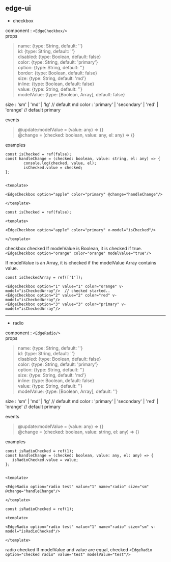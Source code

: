 ## edge-ui

- checkbox

component : `<EdgeCheckbox/>` <br/>
props
> name: {type: String, default: ''} <br/>
> id: {type: String, default: ''} <br/>
> disabled: {type: Boolean, default: false} <br/>
> color: {type: String, default: 'primary'} <br/>
> option: {type: String, default: ''} <br/>
> border: {type: Boolean, default: false} <br/>
> size: {type: String, default: 'md'} <br/>
> inline: {type: Boolean, default: false} <br/>
> value: {type: String, default: ''} <br/>
> modelValue: {type: [Boolean, Array], default: false} <br/>

size : 'sm' | 'md' | 'lg' // default md
color : 'primary' | 'secondary' | 'red' | 'orange' // default primary

events
> @update:modelValue = (value: any) => {} <br/>
> @change = (checked: boolean, value: any, el: any) => {} <br/>

examples
```
const isChecked = ref(false);
const handleChange = (checked: boolean, value: string, el: any) => {
        console.log(checked, value, el);
        isChecked.value = checked;
};


<template>

<EdgeCheckbox option="apple" color="primary" @change="handleChange"/>

</template>
```

```
const isChecked = ref(false);

<template>

<EdgeCheckbox option="apple" color="primary" v-model="isChecked"/>

</template>
```

checkbox checked
If modelValue is Boolean, it is checked if true. <br/>
`<EdgeCheckbox option="orange" color="orange" modelValue="true"/>`

If modelValue is an Array, it is checked if the modelValue Array contains value.
```
const isCheckedArray = ref(['1']);

<EdgeCheckbox option="1" value="1" color="orange" v-model="isCheckedArray"/>  // checked started..
<EdgeCheckbox option="2" value="2" color="red" v-model="isCheckedArray"/>
<EdgeCheckbox option="3" value="3" color="primary" v-model="isCheckedArray"/>

```

---

- radio

component : `<EdgeRadio/>` <br/>
props
> name: {type: String, default: ''} <br/>
> id: {type: String, default: ''} <br/>
> disabled: {type: Boolean, default: false} <br/>
> color: {type: String, default: 'primary'} <br/>
> option: {type: String, default: ''} <br/>
> size: {type: String, default: 'md'} <br/>
> inline: {type: Boolean, default: false} <br/>
> value: {type: String, default: ''} <br/>
> modelValue: {type: [Boolean, Array], default: ''} <br/>

size : 'sm' | 'md' | 'lg' // default md
color : 'primary' | 'secondary' | 'red' | 'orange' // default primary

events
> @update:modelValue = (value: any) => {} <br/>
> @change = (checked: boolean, value: string, el: any) => {} <br/>

examples
```
const isRadioChecked = ref(1);
const handleChange = (checked: boolean, value: any, el: any) => {
   isRadioChecked.value = value;
};


<template>

<EdgeRadio option="radio test" value="1" name="radio" size="sm" @change="handleChange"/>

</template>
```

```
const isRadioChecked = ref(1);

<template>

<EdgeRadio option="radio test" value="1" name="radio" size="sm" v-model="isRadioChecked"/>

</template>
```

radio checked
If modelValue and value are equal, checked
`<EdgeRadio option="checked radio" value="test" modelValue="test"/>`
